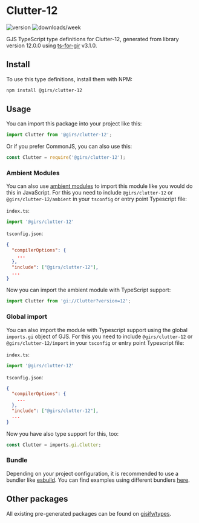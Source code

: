 
# Clutter-12

![version](https://img.shields.io/npm/v/@girs/clutter-12)
![downloads/week](https://img.shields.io/npm/dw/@girs/clutter-12)


GJS TypeScript type definitions for Clutter-12, generated from library version 12.0.0 using [ts-for-gir](https://github.com/gjsify/ts-for-gir) v3.1.0.


## Install

To use this type definitions, install them with NPM:
```bash
npm install @girs/clutter-12
```

## Usage

You can import this package into your project like this:
```ts
import Clutter from '@girs/clutter-12';
```

Or if you prefer CommonJS, you can also use this:
```ts
const Clutter = require('@girs/clutter-12');
```

### Ambient Modules

You can also use [ambient modules](https://github.com/gjsify/ts-for-gir/tree/main/packages/cli#ambient-modules) to import this module like you would do this in JavaScript.
For this you need to include `@girs/clutter-12` or `@girs/clutter-12/ambient` in your `tsconfig` or entry point Typescript file:

`index.ts`:
```ts
import '@girs/clutter-12'
```

`tsconfig.json`:
```json
{
  "compilerOptions": {
    ...
  },
  "include": ["@girs/clutter-12"],
  ...
}
```

Now you can import the ambient module with TypeScript support: 

```ts
import Clutter from 'gi://Clutter?version=12';
```

### Global import

You can also import the module with Typescript support using the global `imports.gi` object of GJS.
For this you need to include `@girs/clutter-12` or `@girs/clutter-12/import` in your `tsconfig` or entry point Typescript file:

`index.ts`:
```ts
import '@girs/clutter-12'
```

`tsconfig.json`:
```json
{
  "compilerOptions": {
    ...
  },
  "include": ["@girs/clutter-12"],
  ...
}
```

Now you have also type support for this, too:

```ts
const Clutter = imports.gi.Clutter;
```

### Bundle

Depending on your project configuration, it is recommended to use a bundler like [esbuild](https://esbuild.github.io/). You can find examples using different bundlers [here](https://github.com/gjsify/ts-for-gir/tree/main/examples).

## Other packages

All existing pre-generated packages can be found on [gjsify/types](https://github.com/gjsify/types).

